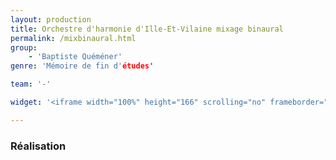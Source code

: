 ```yaml
---
layout: production
title: Orchestre d'harmonie d'Ille-Et-Vilaine mixage binaural
permalink: /mixbinaural.html
group:
    - 'Baptiste Quéméner'
genre: 'Mémoire de fin d'études' 

team: '-' 

widget: '<iframe width="100%" height="166" scrolling="no" frameborder="no" src="https://w.soundcloud.com/player/?url=https%3A//api.soundcloud.com/tracks/140212165&amp;color=ff5500&amp;auto_play=false&amp;hide_related=false&amp;show_artwork=true"></iframe>' 

---
```


### Réalisation
